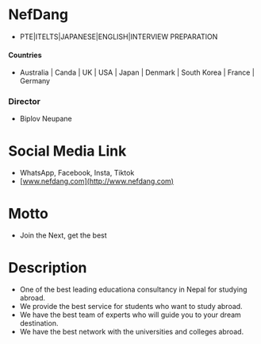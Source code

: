 # NefDang

- PTE|ITELTS|JAPANESE|ENGLISH|INTERVIEW PREPARATION

#### Countries

- Australia | Canda | UK | USA | Japan | Denmark | South Korea | France | Germany

### Director

- Biplov Neupane

# Social Media Link

- WhatsApp, Facebook, Insta, Tiktok
- [www.nefdang.com](http://www.nefdang.com)

# Motto

- Join the Next, get the best

# Description

- One of the best leading educationa consultancy in Nepal for studying abroad.
- We provide the best service for students who want to study abroad.
- We have the best team of experts who will guide you to your dream destination.
- We have the best network with the universities and colleges abroad.
